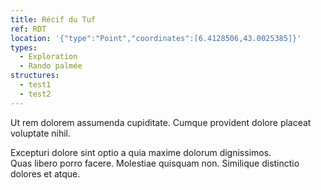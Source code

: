 ```yaml
---
title: Récif du Tuf
ref: RDT
location: '{"type":"Point","coordinates":[6.4128506,43.0025385]}'
types:
  - Exploration
  - Rando palmée
structures:
  - test1
  - test2
---
```

Ut rem dolorem assumenda cupiditate. Cumque provident dolore placeat voluptate nihil.

Excepturi dolore sint optio a quia maxime dolorum dignissimos.\
Quas libero porro facere. Molestiae quisquam non. Similique distinctio dolores et atque.